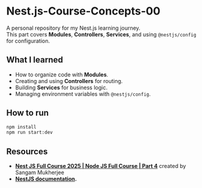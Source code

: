 # Nest.js-Course-Concepts-00

A personal repository for my Nest.js learning journey.  
This part covers **Modules**, **Controllers**, **Services**, and using `@nestjs/config` for configuration.

## What I learned

- How to organize code with **Modules**.
- Creating and using **Controllers** for routing.
- Building **Services** for business logic.
- Managing environment variables with `@nestjs/config`.

## How to run

```bash
npm install
npm run start:dev
```

## Resources

- **[Nest JS Full Course 2025 | Node JS Full Course | Part 4](https://www.youtube.com/watch?v=XVZ10uFY9DU&t=3109s)** created by Sangam Mukherjee
- **[NestJS documentation](https://docs.nestjs.com/).**
